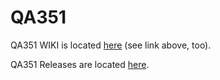 # QA351 
   
QA351 WIKI is located [here](https://github.com/QuantAsylum/QA351/wiki/QA351) (see link above, too).

QA351 Releases are located [here](https://github.com/QuantAsylum/QA351/releases).   

